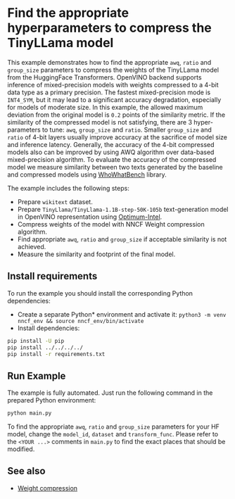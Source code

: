 # Find the appropriate hyperparameters to compress the TinyLLama model

This example demonstrates how to find the appropriate `awq`, `ratio` and `group_size` parameters to compress the weights of the TinyLLama model from the HuggingFace Transformers. OpenVINO backend supports inference of mixed-precision models with weights compressed to a 4-bit data type as a primary precision. The fastest mixed-precision mode is `INT4_SYM`, but it may lead to a significant accuracy degradation, especially for models of moderate size. In this example, the allowed maximum deviation from the original model is `0.2` points of the similarity metric. If the similarity of the compressed model is not satisfying, there are 3 hyper-parameters to tune: `awq`, `group_size` and `ratio`. Smaller `group_size` and `ratio` of 4-bit layers usually improve accuracy at the sacrifice of model size and inference latency. Generally, the accuracy of the 4-bit compressed models also can be improved by using AWQ algorithm over data-based mixed-precision algorithm.
To evaluate the accuracy of the compressed model we measure similarity between two texts generated by the baseline and compressed models using [WhoWhatBench](https://github.com/openvinotoolkit/openvino.genai/tree/master/llm_bench/python/who_what_benchmark) library.

The example includes the following steps:

- Prepare `wikitext` dataset.
- Prepare `TinyLlama/TinyLlama-1.1B-step-50K-105b` text-generation model in OpenVINO representation using [Optimum-Intel](https://huggingface.co/docs/optimum/intel/inference).
- Compress weights of the model with NNCF Weight compression algorithm.
- Find appropriate `awq`, `ratio` and `group_size` if acceptable similarity is not achieved.
- Measure the similarity and footprint of the final model.

## Install requirements

To run the example you should install the corresponding Python dependencies:

- Create a separate Python* environment and activate it: `python3 -m venv nncf_env && source nncf_env/bin/activate`
- Install dependencies:

```bash
pip install -U pip
pip install ../../../../
pip install -r requirements.txt
```

## Run Example

The example is fully automated. Just run the following command in the prepared Python environment:

```bash
python main.py
```

To find the appropriate `awq`, `ratio` and `group_size` parameters for your HF model, change the `model_id`, `dataset` and `transform_func`.
Please refer to the `<YOUR ...>` comments in `main.py` to find the exact places that should be modified.

## See also

- [Weight compression](../../../../docs/compression_algorithms/CompressWeights.md)
